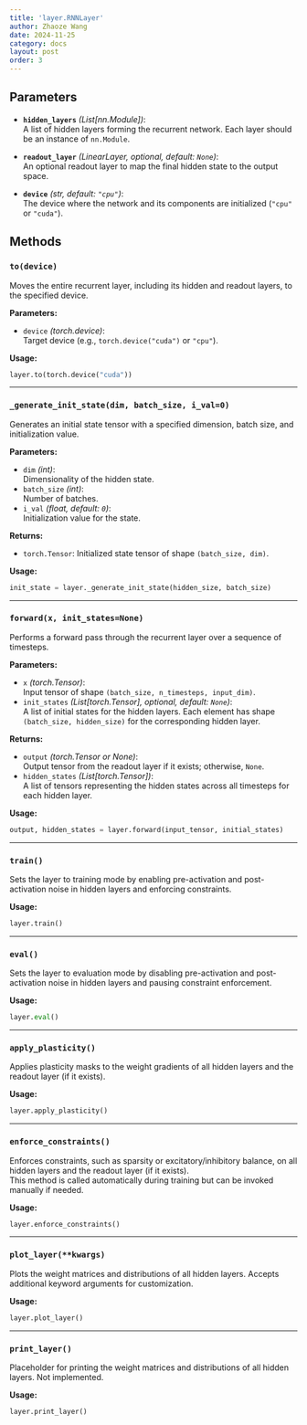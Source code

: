 ```yaml
---
title: 'layer.RNNLayer'
author: Zhaoze Wang
date: 2024-11-25
category: docs
layout: post
order: 3
---
```


## Parameters

- **`hidden_layers`** *(List[nn.Module])*:  
  A list of hidden layers forming the recurrent network. Each layer should be an instance of `nn.Module`.

- **`readout_layer`** *(LinearLayer, optional, default: `None`)*:  
  An optional readout layer to map the final hidden state to the output space.

- **`device`** *(str, default: `"cpu"`)*:  
  The device where the network and its components are initialized (`"cpu"` or `"cuda"`).

## Methods

### `to(device)`
Moves the entire recurrent layer, including its hidden and readout layers, to the specified device.

**Parameters:**
- `device` *(torch.device)*:  
  Target device (e.g., `torch.device("cuda")` or `"cpu"`).

**Usage:**  
```python
layer.to(torch.device("cuda"))
```

---

### `_generate_init_state(dim, batch_size, i_val=0)`
Generates an initial state tensor with a specified dimension, batch size, and initialization value.

**Parameters:**
- `dim` *(int)*:  
  Dimensionality of the hidden state.
- `batch_size` *(int)*:  
  Number of batches.
- `i_val` *(float, default: `0`)*:  
  Initialization value for the state.

**Returns:**  
- `torch.Tensor`: Initialized state tensor of shape `(batch_size, dim)`.

**Usage:**  
```python
init_state = layer._generate_init_state(hidden_size, batch_size)
```

---

### `forward(x, init_states=None)`
Performs a forward pass through the recurrent layer over a sequence of timesteps.

**Parameters:**
- `x` *(torch.Tensor)*:  
  Input tensor of shape `(batch_size, n_timesteps, input_dim)`.
- `init_states` *(List[torch.Tensor], optional, default: `None`)*:  
  A list of initial states for the hidden layers. Each element has shape `(batch_size, hidden_size)` for the corresponding hidden layer.

**Returns:**  
- `output` *(torch.Tensor or None)*:  
  Output tensor from the readout layer if it exists; otherwise, `None`.
- `hidden_states` *(List[torch.Tensor])*:  
  A list of tensors representing the hidden states across all timesteps for each hidden layer.

**Usage:**  
```python
output, hidden_states = layer.forward(input_tensor, initial_states)
```

---

### `train()`
Sets the layer to training mode by enabling pre-activation and post-activation noise in hidden layers and enforcing constraints.

**Usage:**  
```python
layer.train()
```

---

### `eval()`
Sets the layer to evaluation mode by disabling pre-activation and post-activation noise in hidden layers and pausing constraint enforcement.

**Usage:**  
```python
layer.eval()
```

---

### `apply_plasticity()`
Applies plasticity masks to the weight gradients of all hidden layers and the readout layer (if it exists).

**Usage:**  
```python
layer.apply_plasticity()
```

---

### `enforce_constraints()`
Enforces constraints, such as sparsity or excitatory/inhibitory balance, on all hidden layers and the readout layer (if it exists).  
This method is called automatically during training but can be invoked manually if needed.

**Usage:**  
```python
layer.enforce_constraints()
```

---

### `plot_layer(**kwargs)`
Plots the weight matrices and distributions of all hidden layers. Accepts additional keyword arguments for customization.

**Usage:**  
```python
layer.plot_layer()
```

---

### `print_layer()`
Placeholder for printing the weight matrices and distributions of all hidden layers. Not implemented.

**Usage:**  
```python
layer.print_layer()
```